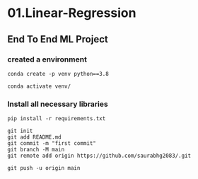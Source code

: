 # 01.Linear-Regression

## End To End ML Project

### created a environment
```
conda create -p venv python==3.8

conda activate venv/
```
### Install all necessary libraries
```
pip install -r requirements.txt
```

```
git init
git add README.md
git commit -m "first commit"
git branch -M main
git remote add origin https://github.com/saurabhg2083/.git

git push -u origin main
```


